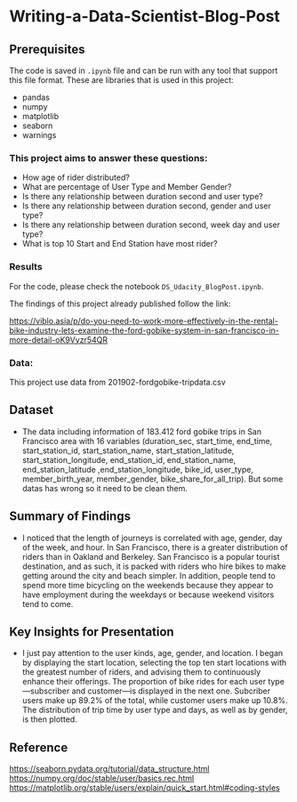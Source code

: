 # Writing-a-Data-Scientist-Blog-Post

## Prerequisites

The code is saved in ```.ipynb``` file and can be run with any tool that support this file format. These are libraries that is used in this project:

- pandas
- numpy
- matplotlib
- seaborn
- warnings

### This project aims to answer these questions:

- How age of rider distributed?
- What are percentage of User Type and Member Gender?
- Is there any relationship between duration second and user type?
- Is there any relationship between duration second, gender and user type?
- Is there any relationship between duration second, week day and user type?
- What is top 10 Start and End Station have most rider?

### Results
For the code, please check the notebook ```DS_Udacity_BlogPost.ipynb```.

The findings of this project already published follow the link:

https://viblo.asia/p/do-you-need-to-work-more-effectively-in-the-rental-bike-industry-lets-examine-the-ford-gobike-system-in-san-francisco-in-more-detail-oK9Vyzr54QR

### Data:
This project use data from 201902-fordgobike-tripdata.csv

## Dataset

- The data including information of 183.412 ford gobike trips in San Francisco area with 16 variables (duration_sec, start_time, end_time, start_station_id, start_station_name, start_station_latitude, start_station_longitude, end_station_id, end_station_name, end_station_latitude ,end_station_longitude, bike_id, user_type, member_birth_year, member_gender, bike_share_for_all_trip). But some datas has wrong so it need to be clean them.

## Summary of Findings

- I noticed that the length of journeys is correlated with age, gender, day of the week, and hour. In San Francisco, there is a greater distribution of riders than in Oakland and Berkeley. San Francisco is a popular tourist destination, and as such, it is packed with riders who hire bikes to make getting around the city and beach simpler. In addition, people tend to spend more time bicycling on the weekends because they appear to have employment during the weekdays or because weekend visitors tend to come.

## Key Insights for Presentation

- I just pay attention to the user kinds, age, gender, and location. I began by displaying the start location, selecting the top ten start locations with the greatest number of riders, and advising them to continuously enhance their offerings. The proportion of bike rides for each user type—subscriber and customer—is displayed in the next one. Subcriber users make up 89.2% of the total, while customer users make up 10.8%. The distribution of trip time by user type and days, as well as by gender, is then plotted.

## Reference
https://seaborn.pydata.org/tutorial/data_structure.html
https://numpy.org/doc/stable/user/basics.rec.html
https://matplotlib.org/stable/users/explain/quick_start.html#coding-styles
